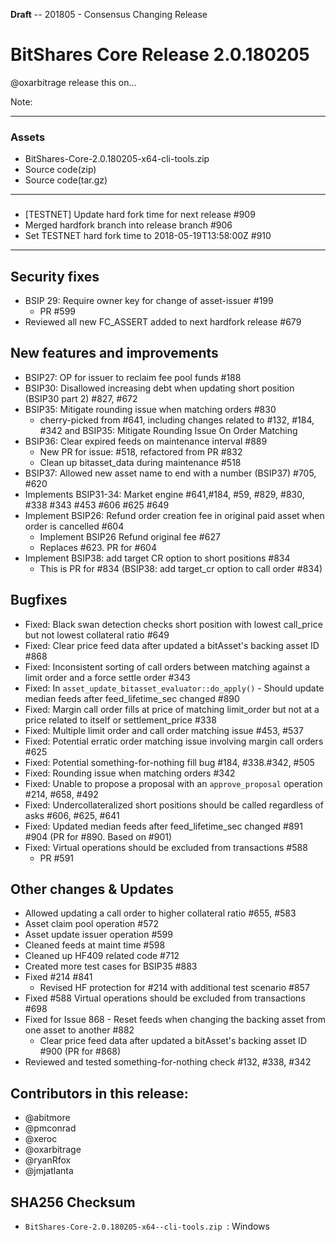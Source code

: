  ****Draft****  -- 201805 - Consensus Changing Release
  
  
# BitShares Core Release 2.0.180205
@oxarbitrage release this on...

Note:

***

### Assets
- BitShares-Core-2.0.180205-x64-cli-tools.zip
- Source code(zip)
- Source code(tar.gz)

***
### 
* [TESTNET] Update hard fork time for next release #909
* Merged hardfork branch into release branch #906
* Set TESTNET hard fork time to 2018-05-19T13:58:00Z #910

***

## Security fixes
* BSIP 29: Require owner key for change of asset-issuer #199
  - PR #599
* Reviewed all new FC_ASSERT added to next hardfork release #679

## New features and improvements
* BSIP27: OP for issuer to reclaim fee pool funds #188
* BSIP30: Disallowed increasing debt when updating short position (BSIP30 part 2) #827, #672
* BSIP35: Mitigate rounding issue when matching orders #830
  -  cherry-picked from #641, including changes related to #132, #184, #342 and BSIP35: Mitigate Rounding Issue On Order Matching
* BSIP36: Clear expired feeds on maintenance interval #889
  - New PR for issue: #518, refactored from PR #832
  - Clean up bitasset_data during maintenance #518
* BSIP37: Allowed new asset name to end with a number (BSIP37) #705, #620
* Implements BSIP31-34: Market engine  #641,#184, #59, #829, #830, #338 #343 #453 #606 #625 #649
* Implement BSIP26: Refund order creation fee in original paid asset when order is cancelled #604
  - Implement BSIP26 Refund original fee #627
  - Replaces #623. PR for #604
* Implement BSIP38: add target CR option to short positions #834
  - This is PR for #834 (BSIP38: add target_cr option to call order #834)

## Bugfixes
* Fixed: Black swan detection checks short position with lowest call_price but not lowest collateral ratio #649
* Fixed: Clear price feed data after updated a bitAsset's backing asset ID #868 
* Fixed: Inconsistent sorting of call orders between matching against a limit order and a force settle order #343
* Fixed: In `asset_update_bitasset_evaluator::do_apply()` - Should update median feeds after feed_lifetime_sec changed #890
* Fixed: Margin call order fills at price of matching limit_order but not at a price related to itself or settlement_price #338
* Fixed: Multiple limit order and call order matching issue #453, #537
* Fixed: Potential erratic order matching issue involving margin call orders #625
* Fixed: Potential something-for-nothing fill bug #184, #338.#342, #505
* Fixed: Rounding issue when matching orders #342
* Fixed: Unable to propose a proposal with an `approve_proposal` operation #214, #658, #492
* Fixed: Undercollateralized short positions should be called regardless of asks #606, #625, #641
* Fixed: Updated median feeds after feed_lifetime_sec changed #891 #904 (PR for #890. Based on #901)
* Fixed: Virtual operations should be excluded from transactions #588
  - PR #591

## Other changes & Updates
* Allowed updating a call order to higher collateral ratio #655, #583
* Asset claim pool operation #572
* Asset update issuer operation #599
* Cleaned feeds at maint time #598
* Cleaned up HF409 related code #712
* Created more test cases for BSIP35 #883
* Fixed #214 #841
  - Revised HF protection for #214 with additional test scenario #857
* Fixed #588 Virtual operations should be excluded from transactions #698
* Fixed for Issue 868 - Reset feeds when changing the backing asset from one asset to another #882
  - Clear price feed data after updated a bitAsset's backing asset ID #900 (PR for #868)
* Reviewed and tested something-for-nothing check #132, #338, #342

## Contributors in this release:
* @abitmore
* @pmconrad
* @xeroc
* @oxarbitrage
* @ryanRfox
* @jmjatlanta


## SHA256 Checksum
* `BitShares-Core-2.0.180205-x64--cli-tools.zip `: Windows 


